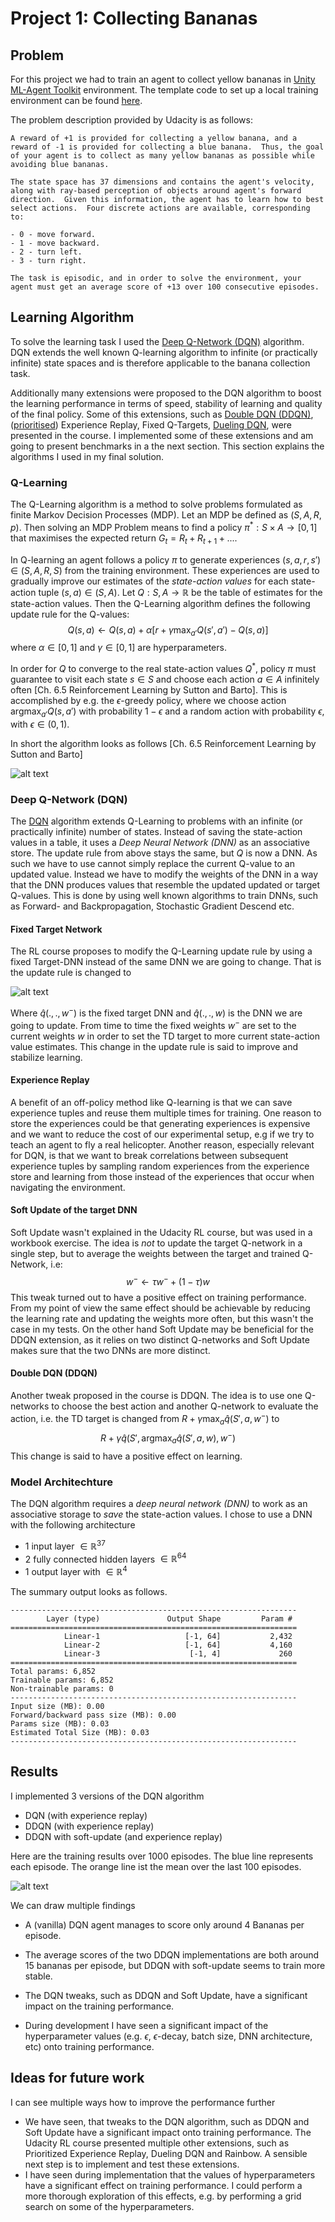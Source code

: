 # Project 1: Collecting Bananas 

## Problem

For this project we had to train an agent to collect yellow bananas in [Unity ML-Agent Toolkit](https://github.com/Unity-Technologies/ml-agents) environment. The template code to set up a local training environment can be found [here]((https://github.com/udacity/deep-reinforcement-learning/tree/master/p1_navigation)). 

The problem description provided by Udacity is as follows: 

```
A reward of +1 is provided for collecting a yellow banana, and a  reward of -1 is provided for collecting a blue banana.  Thus, the goal  of your agent is to collect as many yellow bananas as possible while  avoiding blue bananas.

The state space has 37 dimensions and contains the agent's velocity,  along with ray-based perception of objects around agent's forward  direction.  Given this information, the agent has to learn how to best  select actions.  Four discrete actions are available, corresponding to:

- 0 - move forward.
- 1 - move backward.
- 2 - turn left.
- 3 - turn right.

The task is episodic, and in order to solve the environment, your  agent must get an average score of +13 over 100 consecutive episodes. 
```

## Learning Algorithm

To solve the learning task I used the [Deep Q-Network (DQN)](https://storage.googleapis.com/deepmind-media/dqn/DQNNaturePaper.pdf) algorithm. DQN extends the well known Q-learning algorithm to infinite (or practically infinite) state spaces and is therefore applicable to the banana collection task.

Additionally many extensions were proposed to the DQN algorithm to boost the learning performance in terms of speed, stability of learning and quality of the final policy. Some of this extensions, such as [Double DQN (DDQN)](https://arxiv.org/abs/1509.06461), ([prioritised](https://arxiv.org/abs/1511.05952)) Experience Replay, Fixed Q-Targets, [Dueling DQN](https://arxiv.org/abs/1511.06581), were presented in the course. I implemented some of these extensions and am going to present benchmarks in a the next section. This section explains the algorithms I used in my final solution.

### Q-Learning

The Q-Learning algorithm is a method to solve problems formulated as finite Markov Decision Processes (MDP). Let an MDP be defined as $(S, A, R, p)$. Then solving an MDP Problem means to find a policy $\pi^*: S \times A \rightarrow [0, 1]$  that maximises the expected return $G_t= R_t + R_{t+1} + ...$. 

In Q-learning an agent follows a policy $\pi$ to generate experiences $(s, a, r, s') \in (S, A, R, S)$  from the training environment. These experiences are used to gradually improve our estimates of the *state-action values* for each state-action tuple $(s,a) \in (S, A)$. Let $Q: S, A \rightarrow \mathbb{R}$ be the table of estimates for the state-action values. Then the Q-Learning algorithm defines the following update rule for the Q-values:
$$
Q(s, a) \leftarrow Q(s, a) + \alpha \left[r + \gamma \max_{a'} Q(s', a') - Q(s, a)\right]
$$
where $\alpha \in [0, 1]$ and $\gamma \in [0, 1]$ are hyperparameters.

In order for $Q$ to converge to the real state-action values $Q^*$, policy $\pi$ must guarantee to visit each state $s \in S$ and choose each action $a \in A$ infinitely often [Ch. 6.5 Reinforcement Learning by Sutton and Barto]. This is accomplished by e.g. the $\epsilon$-greedy policy, where we choose action $\text{argmax}_{a'} Q(s, a')$ with probability $1-\epsilon$ and a random action with probability $\epsilon$, with $\epsilon \in (0, 1)$.

In short the algorithm looks as follows [Ch. 6.5 Reinforcement Learning by Sutton and Barto]

![alt text](QLearningAlgorithm.png "Training Results")



### Deep Q-Network (DQN)

The [DQN]((https://storage.googleapis.com/deepmind-media/dqn/DQNNaturePaper.pdf)) algorithm extends Q-Learning to problems with an infinite (or practically infinite) number of states. Instead of saving the state-action values in a table, it uses a *Deep Neural Network (DNN)* as an associative store. The update rule from above stays the same, but $Q$ is now a DNN. As such we have to use cannot simply replace the current Q-value to an updated value. Instead we have to modify the weights of the DNN in a way that the DNN produces values that resemble the updated updated or target Q-values. This is done by using well known algorithms to train DNNs, such as Forward- and Backpropagation, Stochastic Gradient Descend etc. 

#### Fixed Target Network

The RL course proposes to modify the Q-Learning update rule by using a fixed Target-DNN instead of the same DNN we are going to change. That is the update rule is changed to  

![alt text](FixedTargetUpdate.png "Training Results")

Where $\hat{q}(., ., w^-)$ is the fixed target DNN and $\hat{q}(., ., w)$ is the DNN we are going to update. From time to time the fixed weights $w^-$ are set to the current weights $w$ in order to set the TD target to more current state-action value estimates. This change in the update rule is said to improve and stabilize learning.

#### Experience Replay

A benefit of an off-policy method like Q-learning is that we can save experience tuples and reuse them  multiple times for training. One reason to store the experiences could be that generating experiences is expensive and we want to reduce the cost of our experimental setup, e.g if we try to teach an agent to fly a real helicopter. Another reason, especially relevant for DQN, is that we want to break correlations between subsequent experience tuples by sampling random experiences from the experience store and learning from those instead of the experiences that occur when navigating the environment.

#### Soft Update of the target DNN

Soft Update wasn't explained in the Udacity RL course, but was used in a workbook exercise. The idea is *not* to update the target Q-network in a single step, but to average the weights between the target and trained Q-Network, i.e:
$$
w^- \leftarrow \tau w^- + (1-\tau) w
$$
This tweak turned out to have a positive effect on training performance. From my point of view the same effect should be achievable by reducing the learning rate and updating the weights more often, but this wasn't the case in my tests. On the other hand Soft Update may be beneficial for the DDQN extension, as it relies on two distinct Q-networks and Soft Update makes sure that the two DNNs are more distinct.

#### Double DQN (DDQN)

Another tweak proposed in the course is DDQN. The idea is to use one Q-networks to choose the best action and another Q-network to evaluate the action, i.e. the TD target is changed from $R + \gamma \max_a \hat{q}(S', a, w^-)$ to 
$$
R + \gamma \hat{q}(S', \text{argmax}_a \hat{q}(S', a, w), w^-)
$$
This change is said to have a positive effect on learning.

### Model Architechture

The DQN algorithm requires a *deep neural network (DNN)* to work as an associative storage to *save* the state-action values. I chose to use a DNN with the following architecture

- 1 input layer $\in \mathbb{R}^{37}$
- 2 fully connected hidden layers $\in \mathbb{R}^{64}$ 
- 1 output layer with $\in \mathbb{R}^4$ 

The summary output looks as follows.

```
----------------------------------------------------------------
        Layer (type)               Output Shape         Param #
================================================================
            Linear-1                   [-1, 64]           2,432
            Linear-2                   [-1, 64]           4,160
            Linear-3                    [-1, 4]             260
================================================================
Total params: 6,852
Trainable params: 6,852
Non-trainable params: 0
----------------------------------------------------------------
Input size (MB): 0.00
Forward/backward pass size (MB): 0.00
Params size (MB): 0.03
Estimated Total Size (MB): 0.03
----------------------------------------------------------------
```

## Results

I implemented 3 versions of the DQN algorithm

- DQN (with experience replay)
- DDQN (with experience replay)
- DDQN with soft-update (and experience replay)

Here are the training results over 1000 episodes. The blue line represents each episode. The orange line ist the mean over the last 100 episodes.

![alt text](TrainingResults.png "Training Results")

We can draw multiple findings

- A (vanilla) DQN agent manages to score only around 4 Bananas per episode.
- The average scores of the two DDQN implementations are both around 15 bananas per episode, but DDQN with soft-update seems to train more stable.
- The DQN tweaks, such as DDQN and Soft Update, have a significant impact on the training performance.

- During development I have seen a significant impact of the hyperparameter values (e.g. $\epsilon$, $\epsilon$-decay, batch size, DNN architecture, etc) onto training performance.

  

## Ideas for future work

I can see multiple ways how to improve the performance further

- We have seen, that tweaks to the DQN algorithm, such as DDQN and Soft Update have a significant impact onto training performance. The Udacity RL course presented multiple other extensions, such as Prioritized Experience Replay, Dueling DQN and Rainbow. A sensible next step is to implement and test these extensions.
- I have seen during implementation that the values of hyperparameters have a significant effect on training performance. I could perform a more thorough exploration of this effects, e.g. by performing a grid search on some of the hyperparameters.

